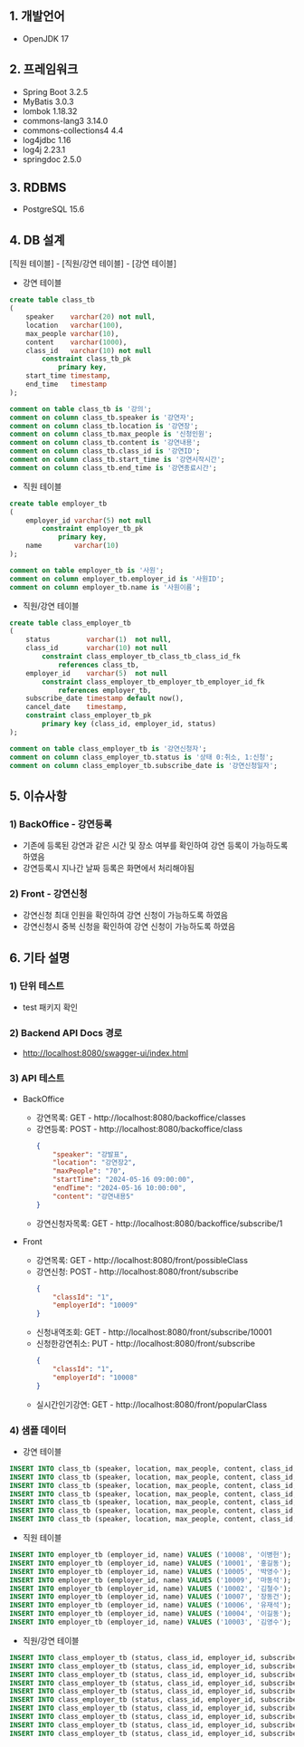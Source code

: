 ## 1. 개발언어
* OpenJDK 17

## 2. 프레임워크
* Spring Boot 3.2.5
* MyBatis 3.0.3
* lombok 1.18.32
* commons-lang3 3.14.0
* commons-collections4 4.4
* log4jdbc 1.16
* log4j 2.23.1
* springdoc 2.5.0

## 3. RDBMS
* PostgreSQL 15.6

## 4. DB 설계
[직원 테이블] - [직원/강연 테이블] - [강연 테이블]

* 강연 테이블
```sql
create table class_tb
(
    speaker    varchar(20) not null,
    location   varchar(100),
    max_people varchar(10),
    content    varchar(1000),
    class_id   varchar(10) not null
        constraint class_tb_pk
            primary key,
    start_time timestamp,
    end_time   timestamp
);

comment on table class_tb is '강의';
comment on column class_tb.speaker is '강연자';
comment on column class_tb.location is '강연장';
comment on column class_tb.max_people is '신청인원';
comment on column class_tb.content is '강연내용';
comment on column class_tb.class_id is '강연ID';
comment on column class_tb.start_time is '강연시작시간';
comment on column class_tb.end_time is '강연종료시간';
```

* 직원 테이블
```sql
create table employer_tb
(
    employer_id varchar(5) not null
        constraint employer_tb_pk
            primary key,
    name        varchar(10)
);

comment on table employer_tb is '사원';
comment on column employer_tb.employer_id is '사원ID';
comment on column employer_tb.name is '사원이름';
```

* 직원/강연 테이블
```sql
create table class_employer_tb
(
    status         varchar(1)  not null,
    class_id       varchar(10) not null
        constraint class_employer_tb_class_tb_class_id_fk
            references class_tb,
    employer_id    varchar(5)  not null
        constraint class_employer_tb_employer_tb_employer_id_fk
            references employer_tb,
    subscribe_date timestamp default now(),
    cancel_date    timestamp,
    constraint class_employer_tb_pk
        primary key (class_id, employer_id, status)
);

comment on table class_employer_tb is '강연신청자';
comment on column class_employer_tb.status is '상태 0:취소, 1:신청';
comment on column class_employer_tb.subscribe_date is '강연신청일자';
```

## 5. 이슈사항

### 1) BackOffice - 강연등록 
* 기존에 등록된 강연과 같은 시간 및 장소 여부를 확인하여 강연 등록이 가능하도록 하였음
* 강연등록시 지나간 날짜 등록은 화면에서 처리해야됨

### 2) Front - 강연신청
* 강연신청 최대 인원을 확인하여 강연 신청이 가능하도록 하였음
* 강연신청시 중복 신청을 확인하여 강연 신청이 가능하도록 하였음

## 6. 기타 설명

### 1) 단위 테스트
* test 패키지 확인

### 2) Backend API Docs 경로
* [http://localhost:8080/swagger-ui/index.html](http://localhost:8080/swagger-ui/index.html)

### 3) API 테스트

* BackOffice
  - 강연목록: GET - http://localhost:8080/backoffice/classes
  - 강연등록: POST - http://localhost:8080/backoffice/class
    ```json
    {
        "speaker": "강발표",
        "location": "강연장2",
        "maxPeople": "70",
        "startTime": "2024-05-16 09:00:00",
        "endTime": "2024-05-16 10:00:00",
        "content": "강연내용5"
    }
    ```
  - 강연신청자목록: GET - http://localhost:8080/backoffice/subscribe/1

* Front
  - 강연목록: GET - http://localhost:8080/front/possibleClass
  - 강연신청: POST - http://localhost:8080/front/subscribe
    ```json
    {
        "classId": "1",
        "employerId": "10009"
    }
    ```
  - 신청내역조회: GET - http://localhost:8080/front/subscribe/10001
  - 신청한강연취소: PUT - http://localhost:8080/front/subscribe
    ```json
    {
        "classId": "1",
        "employerId": "10008"
    }
    ```
  - 실시간인기강연: GET - http://localhost:8080/front/popularClass

### 4) 샘플 데이터

* 강연 테이블
```sql
INSERT INTO class_tb (speaker, location, max_people, content, class_id, start_time, end_time) VALUES ('김발표', '강연장2', '70', '강연내용2', '2', '2024-05-10 10:00:00.000000', '2024-05-10 10:30:00.000000');
INSERT INTO class_tb (speaker, location, max_people, content, class_id, start_time, end_time) VALUES ('박발표', '강연장3', '30', '강연내용3', '3', '2024-05-20 11:00:00.000000', '2024-05-20 13:00:00.000000');
INSERT INTO class_tb (speaker, location, max_people, content, class_id, start_time, end_time) VALUES ('강발표', '강연장1', '50', '강연내용6', '6', '2024-05-09 11:00:00.000000', '2024-05-09 11:50:00.000000');
INSERT INTO class_tb (speaker, location, max_people, content, class_id, start_time, end_time) VALUES ('안발표', '강연장2', '50', '강연내용7', '7', '2024-05-08 09:00:00.000000', '2024-05-08 10:00:00.000000');
INSERT INTO class_tb (speaker, location, max_people, content, class_id, start_time, end_time) VALUES ('최발표', '강연장1', '70', '강연내용4', '4', '2024-05-15 09:30:00.000000', '2024-05-15 10:00:00.000000');
INSERT INTO class_tb (speaker, location, max_people, content, class_id, start_time, end_time) VALUES ('황발표', '강연장2', '50', '강연내용5', '5', '2024-05-13 09:30:00.000000', '2024-05-13 10:30:00.000000');
INSERT INTO class_tb (speaker, location, max_people, content, class_id, start_time, end_time) VALUES ('이발표', '강연장1', '10', '강연내용1', '1', '2024-05-12 09:00:00.000000', '2024-05-12 10:00:00.000000');
```

* 직원 테이블
```sql
INSERT INTO employer_tb (employer_id, name) VALUES ('10008', '이병헌');
INSERT INTO employer_tb (employer_id, name) VALUES ('10001', '홍길동');
INSERT INTO employer_tb (employer_id, name) VALUES ('10005', '박영수');
INSERT INTO employer_tb (employer_id, name) VALUES ('10009', '마동석');
INSERT INTO employer_tb (employer_id, name) VALUES ('10002', '김철수');
INSERT INTO employer_tb (employer_id, name) VALUES ('10007', '장동건');
INSERT INTO employer_tb (employer_id, name) VALUES ('10006', '유재석');
INSERT INTO employer_tb (employer_id, name) VALUES ('10004', '이길동');
INSERT INTO employer_tb (employer_id, name) VALUES ('10003', '김영수');
```

* 직원/강연 테이블
```sql
INSERT INTO class_employer_tb (status, class_id, employer_id, subscribe_date, cancel_date) VALUES ('1', '1', '10001', '2024-05-09 14:39:19.599845', null);
INSERT INTO class_employer_tb (status, class_id, employer_id, subscribe_date, cancel_date) VALUES ('1', '1', '10002', '2024-05-09 14:53:02.471614', null);
INSERT INTO class_employer_tb (status, class_id, employer_id, subscribe_date, cancel_date) VALUES ('1', '1', '10003', '2024-05-09 14:53:15.720371', null);
INSERT INTO class_employer_tb (status, class_id, employer_id, subscribe_date, cancel_date) VALUES ('0', '2', '10001', '2024-05-09 14:53:29.842429', null);
INSERT INTO class_employer_tb (status, class_id, employer_id, subscribe_date, cancel_date) VALUES ('0', '3', '10006', '2024-05-09 14:53:44.444790', null);
INSERT INTO class_employer_tb (status, class_id, employer_id, subscribe_date, cancel_date) VALUES ('0', '1', '10004', '2024-05-09 15:06:01.316006', null);
INSERT INTO class_employer_tb (status, class_id, employer_id, subscribe_date, cancel_date) VALUES ('1', '1', '10007', '2024-05-10 14:38:45.440732', null);
INSERT INTO class_employer_tb (status, class_id, employer_id, subscribe_date, cancel_date) VALUES ('0', '1', '10008', '2024-05-10 14:22:49.792652', '2024-05-10 15:15:00.185900');
INSERT INTO class_employer_tb (status, class_id, employer_id, subscribe_date, cancel_date) VALUES ('1', '1', '10006', '2024-05-10 16:12:21.148040', null);
INSERT INTO class_employer_tb (status, class_id, employer_id, subscribe_date, cancel_date) VALUES ('1', '1', '10009', '2024-05-10 16:40:37.755257', null);
```
